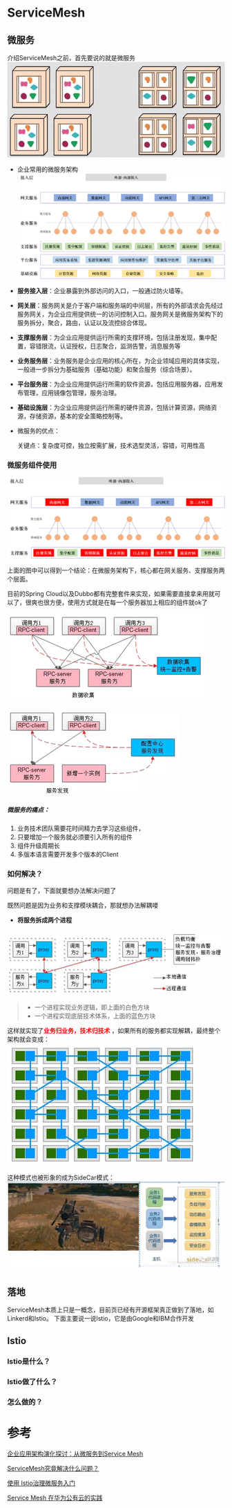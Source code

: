 # ServiceMesh

## 微服务
介绍ServiceMesh之前，首先要说的就是微服务
![微服务](https://github.com/shanyao19940801/BookeNote/blob/master/ServiceMesh/file/microservice.jpg)

* 企业常用的微服务架构 
![架构图](https://github.com/shanyao19940801/BookeNote/blob/master/ServiceMesh/file/microservice-1.png)

* **服务接入层**：企业暴露到外部访问的入口，一般通过防火墙等。
* **网关层**：服务网关是介于客户端和服务端的中间层，所有的外部请求会先经过服务网关，为企业应用提供统一的访问控制入口。服务网关是微服务架构下的服务拆分，聚合，路由，认证以及流控综合体现。
* **支撑服务层**：为企业应用提供运行所需的支撑环境，包括注册发现，集中配置，容错限流，认证授权，日志聚合，监测告警，消息服务等
* **业务服务层**：业务服务是企业应用的核心所在，为企业领域应用的具体实现，一般进一步拆分为基础服务（基础功能）和聚合服务（综合场景）。
* **平台服务层**：为企业应用提供运行所需的软件资源，包括应用服务器，应用发布管理，应用镜像包管理，服务治理。
* **基础设施层**：为企业应用提供运行所需的硬件资源，包括计算资源，网络资源，存储资源，基本的安全策略控制等。



* 微服务的优点：

	关键点：复杂度可控，独立按需扩展，技术选型灵活，容错，可用性高

### 微服务组件使用

![图2](https://github.com/shanyao19940801/BookeNote/blob/master/ServiceMesh/file/microservice-2.png)

上面的图中可以得到一个结论：在微服务架构下，核心都在网关服务、支撑服务两个层面。

目前的Spring Cloud以及Dubbo都有完整套件来实现，如果需要直接拿来用就可以了，很爽也很方便，使用方式就是在每一个服务器加上相应的组件就ok了

![数据收集](https://github.com/shanyao19940801/BookeNote/blob/master/ServiceMesh/file/microservice-3.png)

![服务注册与发现](https://github.com/shanyao19940801/BookeNote/blob/master/ServiceMesh/file/microservice-4.png)


##### 微服务的痛点：
1. 业务技术团队需要花时间精力去学习这些组件，
2. 只要增加一个服务就必须要引入所有的组件
3. 组件升级周期长
4. 多版本语言需要开发多个版本的Client

### 如何解决？

问题是有了，下面就要想办法解决问题了

既然问题是因为业务和支撑模块耦合，那就想办法解耦喽

* **将服务拆成两个进程**

![chai](https://github.com/shanyao19940801/BookeNote/blob/master/ServiceMesh/file/microservice-6.png)

> * 一个进程实现业务逻辑，即上面的白色方块
> * 一个进程实现底层技术体系，上面的蓝色方块

这样就实现了<font color=red >**业务归业务，技术归技术** </font>，如果所有的服务都实现解耦，最终整个架构就会变成：
![tu10](https://github.com/shanyao19940801/BookeNote/blob/master/ServiceMesh/file/microservice-10.png)

这种模式也被形象的成为SideCar模式：
![tu11](https://github.com/shanyao19940801/BookeNote/blob/master/ServiceMesh/file/microservice-11.png)

## 落地

ServiceMesh本质上只是一概念，目前页已经有开源框架真正做到了落地，如Linkerd和Istio。
下面主要说一说Istio，它是由Google和IBM合作开发

## Istio

### Istio是什么？

### Istio做了什么？

### 怎么做的？

# 参考

[企业应用架构演化探讨：从微服务到Service Mesh](https://www.kubernetes.org.cn/5349.html)

[ServiceMesh究竟解决什么问题？](https://mp.weixin.qq.com/s?__biz=MjM5ODYxMDA5OQ==&mid=2651962194&idx=2&sn=7a2d8305181a394e1d01e885286a7dde&chksm=bd2d0e8e8a5a8798c17b6dcbbd0fb87ed519b685856bc480437b9ca03a665e5536d03264d91b&scene=21#wechat_redirect)

[使用 Istio治理微服务入门](https://mp.weixin.qq.com/s?__biz=MzU0MTMyMDg1NQ==&mid=2247483756&idx=1&sn=ee475f20b9900aec7e56ae03313bf149&chksm=fb2af294cc5d7b82509ef23d7268370588b997d1b169970bbbce08810488f098024a5a84cb78&scene=21#wechat_redirect)

[Service Mesh 在华为公有云的实践](https://gitbook.cn/books/5a1e7dca387c5b4ee351790b/index.html)
